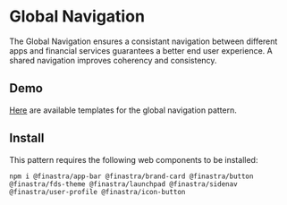 # Global Navigation

The Global Navigation ensures a consistant navigation between different apps and financial services guarantees a better end user experience. A shared navigation improves coherency and consistency.

## Demo

[Here](https://finastra.github.io/finastra-design-system/?path=/story/pattern-global-nav--default) are available templates for the global navigation pattern.

## Install

This pattern requires the following web components to be installed:

```
npm i @finastra/app-bar @finastra/brand-card @finastra/button @finastra/fds-theme @finastra/launchpad @finastra/sidenav @finastra/user-profile @finastra/icon-button
```
